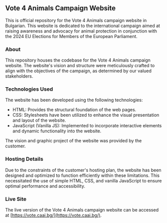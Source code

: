 ## Vote 4 Animals Campaign Website

This is official repository for the Vote 4 Animals campaign website in Bulgarian. This website is dedicated to the international campaign aimed at raising awareness and advocacy for animal protection in conjunction with the 2024 EU Elections for Members of the European Parliament.

### About

This repository houses the codebase for the Vote 4 Animals campaign website. The website's vision and structure were meticulously crafted to align with the objectives of the campaign, as determined by our valued stakeholders.

### Technologies Used

The website has been developed using the following technologies:

- HTML: Provides the structural foundation of the web pages.
- CSS: Stylesheets have been utilized to enhance the visual presentation and layout of the website.
- JavaScript (Vanilla JS): Implemented to incorporate interactive elements and dynamic functionality into the website.

The vision and graphic project of the website was provided by the customer.

### Hosting Details

Due to the constraints of the customer's hosting plan, the website has been designed and optimized to function efficiently within these limitations. This necessitated the use of simple HTML, CSS, and vanilla JavaScript to ensure optimal performance and accessibility.

### Live Site

The live version of the Vote 4 Animals campaign website can be accessed at [https://vote.caai.bg/](https://vote.caai.bg/).
